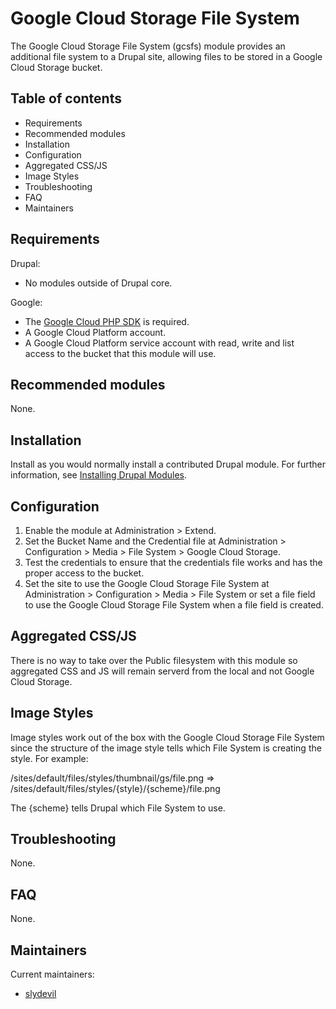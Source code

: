 # Google Cloud Storage File System

The Google Cloud Storage File System (gcsfs) module provides an additional file
system to a Drupal site, allowing files to be stored in a Google Cloud Storage
bucket.

## Table of contents

- Requirements
- Recommended modules
- Installation
- Configuration
- Aggregated CSS/JS
- Image Styles
- Troubleshooting
- FAQ
- Maintainers

## Requirements

Drupal:

* No modules outside of Drupal core.

Google:

* The [Google Cloud PHP SDK](https://github.com/googleapis/google-cloud-php) is required.
* A Google Cloud Platform account.
* A Google Cloud Platform service account with read, write and list access to the bucket that this module will use.

## Recommended modules

None.

## Installation

Install as you would normally install a contributed Drupal module. For further
information, see [Installing Drupal Modules](https://www.drupal.org/docs/extending-drupal/installing-drupal-modules).

## Configuration

1. Enable the module at Administration > Extend.
2. Set the Bucket Name and the Credential file at Administration > Configuration > Media > File System > Google Cloud Storage.
3. Test the credentials to ensure that the credentials file works and has the proper access to the bucket.
4. Set the site to use the Google Cloud Storage File System at Administration > Configuration > Media > File System or set a file field to use the Google Cloud Storage File System when a file field is created.

## Aggregated CSS/JS

There is no way to take over the Public filesystem with this module so aggregated CSS and JS will remain serverd from the local and not Google Cloud Storage.

## Image Styles

Image styles work out of the box with the Google Cloud Storage File System since the structure of the image style tells which File System is creating the style. For example:

/sites/default/files/styles/thumbnail/gs/file.png => /sites/default/files/styles/{style}/{scheme}/file.png

The {scheme} tells Drupal which File System to use.

## Troubleshooting

None.

## FAQ

None.

## Maintainers

Current maintainers:

  * [slydevil](https://www.drupal.org/u/slydevil)
